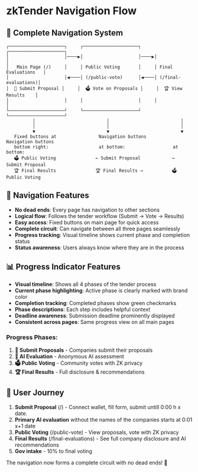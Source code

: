# zkTender Navigation Flow

## 📍 Complete Navigation System

```
┌─────────────────────┐     ┌─────────────────────┐     ┌─────────────────────┐
│                     │────▶│                     │────▶│                     │
│   Main Page (/)     │     │ Public Voting       │     │ Final Evaluations   │
│                     │◀────│ (/public-vote)      │◀────│ (/final-evaluations)│
│  📝 Submit Proposal │     │  🗳️ Vote on Proposals │     │  🏆 View Results    │
│                     │     │                     │     │                     │
└─────────────────────┘     └─────────────────────┘     └─────────────────────┘
          │                           │                           │
          │                           │                           │
          ▼                           ▼                           ▼
   Fixed buttons at                Navigation buttons          Navigation buttons
   bottom right:                   at bottom:                  at bottom:
   🗳️ Public Voting               ← Submit Proposal            ← Submit Proposal  
   🏆 Final Results               🏆 Final Results →           🗳️ Public Voting
```

## 🎯 Navigation Features
- **No dead ends**: Every page has navigation to other sections
- **Logical flow**: Follows the tender workflow (Submit → Vote → Results)
- **Easy access**: Fixed buttons on main page for quick access
- **Complete circuit**: Can navigate between all three pages seamlessly
- **Progress tracking**: Visual timeline shows current phase and completion status
- **Status awareness**: Users always know where they are in the process

## 📊 Progress Indicator Features
- **Visual timeline**: Shows all 4 phases of the tender process
- **Current phase highlighting**: Active phase is clearly marked with brand color
- **Completion tracking**: Completed phases show green checkmarks
- **Phase descriptions**: Each step includes helpful context
- **Deadline awareness**: Submission deadline prominently displayed
- **Consistent across pages**: Same progress view on all main pages

### Progress Phases:
1. **📝 Submit Proposals** - Companies submit their proposals
2. **🤖 AI Evaluation** - Anonymous AI assessment  
3. **🗳️ Public Voting** - Community votes with ZK privacy
4. **🏆 Final Results** - Full disclosure & recommendations

## 🔄 User Journey
1. **Submit Proposal** (/) - Connect wallet, fill form, submit untill 0:00 h x date.
2. **Primary AI evaluation** without the names of the companies starts at 0:01 x+1 date
2. **Public Voting** (/public-vote) - View proposals, vote with ZK privacy
3. **Final Results** (/final-evaluations) - See full company disclosure and AI recommendations
4. **Gov intake** - 10% to final voting

The navigation now forms a complete circuit with no dead ends! 🎉
